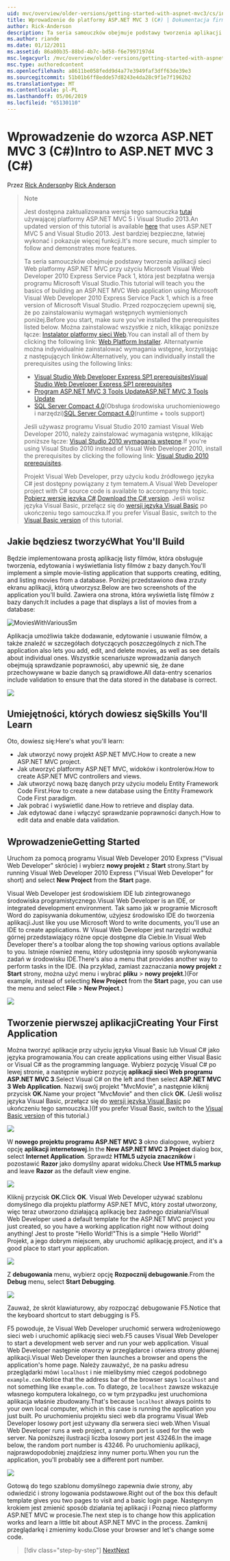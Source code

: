 ```yaml
---
uid: mvc/overview/older-versions/getting-started-with-aspnet-mvc3/cs/intro-to-aspnet-mvc-3
title: Wprowadzenie do platformy ASP.NET MVC 3 (C#) | Dokumentacja firmy Microsoft
author: Rick-Anderson
description: Ta seria samouczków obejmuje podstawy tworzenia aplikacji sieci Web platformy ASP.NET MVC przy użyciu programu Microsoft Visual Web Developer 2010 Express Service Pack 1, czyli...
ms.author: riande
ms.date: 01/12/2011
ms.assetid: 86a80b35-88bd-4b7c-bd58-f6e7997197d4
msc.legacyurl: /mvc/overview/older-versions/getting-started-with-aspnet-mvc3/cs/intro-to-aspnet-mvc-3
msc.type: authoredcontent
ms.openlocfilehash: a8611be058fedd9d4a77e3949faf3dff63de39e3
ms.sourcegitcommit: 51b01b6ff8edde57d8243e4da28c9f1e7f1962b2
ms.translationtype: MT
ms.contentlocale: pl-PL
ms.lasthandoff: 05/06/2019
ms.locfileid: "65130110"
---
```

# <a name="intro-to-aspnet-mvc-3-c"></a><span data-ttu-id="d9e12-103">Wprowadzenie do wzorca ASP.NET MVC 3 (C#)</span><span class="sxs-lookup"><span data-stu-id="d9e12-103">Intro to ASP.NET MVC 3 (C#)</span></span>

<span data-ttu-id="d9e12-104">Przez [Rick Anderson]((https://twitter.com/RickAndMSFT))</span><span class="sxs-lookup"><span data-stu-id="d9e12-104">by [Rick Anderson]((https://twitter.com/RickAndMSFT))</span></span>

> > [!NOTE]
> > <span data-ttu-id="d9e12-105">Jest dostępna zaktualizowana wersja tego samouczka [tutaj](../../../getting-started/introduction/getting-started.md) używającej platformy ASP.NET MVC 5 i Visual Studio 2013.</span><span class="sxs-lookup"><span data-stu-id="d9e12-105">An updated version of this tutorial is available [here](../../../getting-started/introduction/getting-started.md) that uses ASP.NET MVC 5 and Visual Studio 2013.</span></span> <span data-ttu-id="d9e12-106">Jest bardziej bezpieczne, łatwiej wykonać i pokazuje więcej funkcji.</span><span class="sxs-lookup"><span data-stu-id="d9e12-106">It's more secure, much simpler to follow and demonstrates more features.</span></span>
> 
> 
> <span data-ttu-id="d9e12-107">Ta seria samouczków obejmuje podstawy tworzenia aplikacji sieci Web platformy ASP.NET MVC przy użyciu Microsoft Visual Web Developer 2010 Express Service Pack 1, która jest bezpłatna wersja programu Microsoft Visual Studio.</span><span class="sxs-lookup"><span data-stu-id="d9e12-107">This tutorial will teach you the basics of building an ASP.NET MVC Web application using Microsoft Visual Web Developer 2010 Express Service Pack 1, which is a free version of Microsoft Visual Studio.</span></span> <span data-ttu-id="d9e12-108">Przed rozpoczęciem upewnij się, że po zainstalowaniu wymagań wstępnych wymienionych poniżej.</span><span class="sxs-lookup"><span data-stu-id="d9e12-108">Before you start, make sure you've installed the prerequisites listed below.</span></span> <span data-ttu-id="d9e12-109">Można zainstalować wszystkie z nich, klikając poniższe łącze: [Instalator platformy sieci Web](https://www.microsoft.com/web/gallery/install.aspx?appid=VWD2010SP1Pack).</span><span class="sxs-lookup"><span data-stu-id="d9e12-109">You can install all of them by clicking the following link: [Web Platform Installer](https://www.microsoft.com/web/gallery/install.aspx?appid=VWD2010SP1Pack).</span></span> <span data-ttu-id="d9e12-110">Alternatywnie można indywidualnie zainstalować wymagania wstępne, korzystając z następujących linków:</span><span class="sxs-lookup"><span data-stu-id="d9e12-110">Alternatively, you can individually install the prerequisites using the following links:</span></span>
> 
> - [<span data-ttu-id="d9e12-111">Visual Studio Web Developer Express SP1 prerequisites</span><span class="sxs-lookup"><span data-stu-id="d9e12-111">Visual Studio Web Developer Express SP1 prerequisites</span></span>](https://www.microsoft.com/web/gallery/install.aspx?appid=VWD2010SP1Pack)
> - [<span data-ttu-id="d9e12-112">Program ASP.NET MVC 3 Tools Update</span><span class="sxs-lookup"><span data-stu-id="d9e12-112">ASP.NET MVC 3 Tools Update</span></span>](https://www.microsoft.com/web/gallery/install.aspx?appsxml=&amp;appid=MVC3)
> - <span data-ttu-id="d9e12-113">[SQL Server Compact 4.0](https://www.microsoft.com/web/gallery/install.aspx?appid=SQLCE;SQLCEVSTools_4_0)(Obsługa środowiska uruchomieniowego i narzędzi)</span><span class="sxs-lookup"><span data-stu-id="d9e12-113">[SQL Server Compact 4.0](https://www.microsoft.com/web/gallery/install.aspx?appid=SQLCE;SQLCEVSTools_4_0)(runtime + tools support)</span></span>
> 
> <span data-ttu-id="d9e12-114">Jeśli używasz programu Visual Studio 2010 zamiast Visual Web Developer 2010, należy zainstalować wymagania wstępne, klikając poniższe łącze: [Visual Studio 2010 wymagania wstępne](https://www.microsoft.com/web/gallery/install.aspx?appsxml=&amp;appid=VS2010SP1Pack).</span><span class="sxs-lookup"><span data-stu-id="d9e12-114">If you're using Visual Studio 2010 instead of Visual Web Developer 2010, install the prerequisites by clicking the following link: [Visual Studio 2010 prerequisites](https://www.microsoft.com/web/gallery/install.aspx?appsxml=&amp;appid=VS2010SP1Pack).</span></span>
> 
> <span data-ttu-id="d9e12-115">Projekt Visual Web Developer, przy użyciu kodu źródłowego języka C# jest dostępny powiązany z tym tematem.</span><span class="sxs-lookup"><span data-stu-id="d9e12-115">A Visual Web Developer project with C# source code is available to accompany this topic.</span></span> <span data-ttu-id="d9e12-116">[Pobierz wersję języka C#](https://code.msdn.microsoft.com/Introduction-to-MVC-3-10d1b098).</span><span class="sxs-lookup"><span data-stu-id="d9e12-116">[Download the C# version](https://code.msdn.microsoft.com/Introduction-to-MVC-3-10d1b098).</span></span> <span data-ttu-id="d9e12-117">Jeśli wolisz języka Visual Basic, przełącz się do [wersji języka Visual Basic](../vb/intro-to-aspnet-mvc-3.md) po ukończeniu tego samouczka.</span><span class="sxs-lookup"><span data-stu-id="d9e12-117">If you prefer Visual Basic, switch to the [Visual Basic version](../vb/intro-to-aspnet-mvc-3.md) of this tutorial.</span></span>

## <a name="what-youll-build"></a><span data-ttu-id="d9e12-118">Jakie będziesz tworzyć</span><span class="sxs-lookup"><span data-stu-id="d9e12-118">What You'll Build</span></span>

<span data-ttu-id="d9e12-119">Będzie implementowana prostą aplikację listy filmów, która obsługuje tworzenia, edytowania i wyświetlania listy filmów z bazy danych.</span><span class="sxs-lookup"><span data-stu-id="d9e12-119">You'll implement a simple movie-listing application that supports creating, editing, and listing movies from a database.</span></span> <span data-ttu-id="d9e12-120">Poniżej przedstawiono dwa zrzuty ekranu aplikacji, którą utworzysz.</span><span class="sxs-lookup"><span data-stu-id="d9e12-120">Below are two screenshots of the application you'll build.</span></span> <span data-ttu-id="d9e12-121">Zawiera ona strona, która wyświetla listę filmów z bazy danych:</span><span class="sxs-lookup"><span data-stu-id="d9e12-121">It includes a page that displays a list of movies from a database:</span></span>

![MoviesWithVariousSm](intro-to-aspnet-mvc-3/_static/image1.png)

<span data-ttu-id="d9e12-123">Aplikacja umożliwia także dodawanie, edytowanie i usuwanie filmów, a także znaleźć w szczegółach dotyczących poszczególnych z nich.</span><span class="sxs-lookup"><span data-stu-id="d9e12-123">The application also lets you add, edit, and delete movies, as well as see details about individual ones.</span></span> <span data-ttu-id="d9e12-124">Wszystkie scenariusze wprowadzania danych obejmują sprawdzanie poprawności, aby upewnić się, że dane przechowywane w bazie danych są prawidłowe.</span><span class="sxs-lookup"><span data-stu-id="d9e12-124">All data-entry scenarios include validation to ensure that the data stored in the database is correct.</span></span>

![](intro-to-aspnet-mvc-3/_static/image2.png)

## <a name="skills-youll-learn"></a><span data-ttu-id="d9e12-125">Umiejętności, których dowiesz się</span><span class="sxs-lookup"><span data-stu-id="d9e12-125">Skills You'll Learn</span></span>

<span data-ttu-id="d9e12-126">Oto, dowiesz się:</span><span class="sxs-lookup"><span data-stu-id="d9e12-126">Here's what you'll learn:</span></span>

- <span data-ttu-id="d9e12-127">Jak utworzyć nowy projekt ASP.NET MVC.</span><span class="sxs-lookup"><span data-stu-id="d9e12-127">How to create a new ASP.NET MVC project.</span></span>
- <span data-ttu-id="d9e12-128">Jak utworzyć platformy ASP.NET MVC, widoków i kontrolerów.</span><span class="sxs-lookup"><span data-stu-id="d9e12-128">How to create ASP.NET MVC controllers and views.</span></span>
- <span data-ttu-id="d9e12-129">Jak utworzyć nową bazę danych przy użyciu modelu Entity Framework Code First.</span><span class="sxs-lookup"><span data-stu-id="d9e12-129">How to create a new database using the Entity Framework Code First paradigm.</span></span>
- <span data-ttu-id="d9e12-130">Jak pobrać i wyświetlić dane.</span><span class="sxs-lookup"><span data-stu-id="d9e12-130">How to retrieve and display data.</span></span>
- <span data-ttu-id="d9e12-131">Jak edytować dane i włączyć sprawdzanie poprawności danych.</span><span class="sxs-lookup"><span data-stu-id="d9e12-131">How to edit data and enable data validation.</span></span>

## <a name="getting-started"></a><span data-ttu-id="d9e12-132">Wprowadzenie</span><span class="sxs-lookup"><span data-stu-id="d9e12-132">Getting Started</span></span>

<span data-ttu-id="d9e12-133">Uruchom za pomocą programu Visual Web Developer 2010 Express ("Visual Web Developer" skrócie) i wybierz **nowy projekt** z **Start** strony.</span><span class="sxs-lookup"><span data-stu-id="d9e12-133">Start by running Visual Web Developer 2010 Express ("Visual Web Developer" for short) and select **New Project** from the **Start** page.</span></span>

<span data-ttu-id="d9e12-134">Visual Web Developer jest środowiskiem IDE lub zintegrowanego środowiska programistycznego.</span><span class="sxs-lookup"><span data-stu-id="d9e12-134">Visual Web Developer is an IDE, or integrated development environment.</span></span> <span data-ttu-id="d9e12-135">Tak samo jak w programie Microsoft Word do zapisywania dokumentów, użyjesz środowisko IDE do tworzenia aplikacji.</span><span class="sxs-lookup"><span data-stu-id="d9e12-135">Just like you use Microsoft Word to write documents, you'll use an IDE to create applications.</span></span> <span data-ttu-id="d9e12-136">W Visual Web Developer jest narzędzi wzdłuż górnej przedstawiający różne opcje dostępne dla Ciebie.</span><span class="sxs-lookup"><span data-stu-id="d9e12-136">In Visual Web Developer there's a toolbar along the top showing various options available to you.</span></span> <span data-ttu-id="d9e12-137">Istnieje również menu, który udostępnia inny sposób wykonywania zadań w środowisku IDE.</span><span class="sxs-lookup"><span data-stu-id="d9e12-137">There's also a menu that provides another way to perform tasks in the IDE.</span></span> <span data-ttu-id="d9e12-138">(Na przykład, zamiast zaznaczania **nowy projekt** z **Start** strony, można użyć menu i wybrać **pliku** &gt; **nowy projekt**.)</span><span class="sxs-lookup"><span data-stu-id="d9e12-138">(For example, instead of selecting **New Project** from the **Start** page, you can use the menu and select **File** &gt; **New Project**.)</span></span>

[![](intro-to-aspnet-mvc-3/_static/image4.png)](intro-to-aspnet-mvc-3/_static/image3.png)

## <a name="creating-your-first-application"></a><span data-ttu-id="d9e12-139">Tworzenie pierwszej aplikacji</span><span class="sxs-lookup"><span data-stu-id="d9e12-139">Creating Your First Application</span></span>

<span data-ttu-id="d9e12-140">Można tworzyć aplikacje przy użyciu języka Visual Basic lub Visual C# jako języka programowania.</span><span class="sxs-lookup"><span data-stu-id="d9e12-140">You can create applications using either Visual Basic or Visual C# as the programming language.</span></span> <span data-ttu-id="d9e12-141">Wybierz pozycję Visual C# po lewej stronie, a następnie wybierz pozycję **aplikacji sieci Web programu ASP.NET MVC 3**.</span><span class="sxs-lookup"><span data-stu-id="d9e12-141">Select Visual C# on the left and then select **ASP.NET MVC 3 Web Application**.</span></span> <span data-ttu-id="d9e12-142">Nazwij swój projekt "MvcMovie", a następnie kliknij przycisk **OK**.</span><span class="sxs-lookup"><span data-stu-id="d9e12-142">Name your project "MvcMovie" and then click **OK**.</span></span> <span data-ttu-id="d9e12-143">(Jeśli wolisz języka Visual Basic, przełącz się do [wersji języka Visual Basic](../vb/intro-to-aspnet-mvc-3.md) po ukończeniu tego samouczka.)</span><span class="sxs-lookup"><span data-stu-id="d9e12-143">(If you prefer Visual Basic, switch to the [Visual Basic version](../vb/intro-to-aspnet-mvc-3.md) of this tutorial.)</span></span>

![](intro-to-aspnet-mvc-3/_static/image5.png)

<span data-ttu-id="d9e12-144">W **nowego projektu programu ASP.NET MVC 3** okno dialogowe, wybierz opcję **aplikacji internetowej**.</span><span class="sxs-lookup"><span data-stu-id="d9e12-144">In the **New ASP.NET MVC 3 Project** dialog box, select **Internet Application**.</span></span> <span data-ttu-id="d9e12-145">Sprawdź **HTML5 użycia znaczników** i pozostawić **Razor** jako domyślny aparat widoku.</span><span class="sxs-lookup"><span data-stu-id="d9e12-145">Check **Use HTML5 markup** and leave **Razor** as the default view engine.</span></span>

![](intro-to-aspnet-mvc-3/_static/image6.png)

<span data-ttu-id="d9e12-146">Kliknij przycisk **OK**.</span><span class="sxs-lookup"><span data-stu-id="d9e12-146">Click **OK**.</span></span> <span data-ttu-id="d9e12-147">Visual Web Developer używać szablonu domyślnego dla projektu platformy ASP.NET MVC, który został utworzony, więc teraz utworzono działającą aplikację bez żadnego działania!</span><span class="sxs-lookup"><span data-stu-id="d9e12-147">Visual Web Developer used a default template for the ASP.NET MVC project you just created, so you have a working application right now without doing anything!</span></span> <span data-ttu-id="d9e12-148">Jest to proste "Hello World!"</span><span class="sxs-lookup"><span data-stu-id="d9e12-148">This is a simple "Hello World!"</span></span> <span data-ttu-id="d9e12-149">Projekt, a jego dobrym miejscem, aby uruchomić aplikację.</span><span class="sxs-lookup"><span data-stu-id="d9e12-149">project, and it's a good place to start your application.</span></span>

[![](intro-to-aspnet-mvc-3/_static/image8.png)](intro-to-aspnet-mvc-3/_static/image7.png)

<span data-ttu-id="d9e12-150">Z **debugowania** menu, wybierz opcję **Rozpocznij debugowanie**.</span><span class="sxs-lookup"><span data-stu-id="d9e12-150">From the **Debug** menu, select **Start Debugging**.</span></span>

![](intro-to-aspnet-mvc-3/_static/image9.png)

<span data-ttu-id="d9e12-151">Zauważ, że skrót klawiaturowy, aby rozpocząć debugowanie F5.</span><span class="sxs-lookup"><span data-stu-id="d9e12-151">Notice that the keyboard shortcut to start debugging is F5.</span></span>

<span data-ttu-id="d9e12-152">F5 powoduje, że Visual Web Developer uruchomić serwera wdrożeniowego sieci web i uruchomić aplikację sieci web.</span><span class="sxs-lookup"><span data-stu-id="d9e12-152">F5 causes Visual Web Developer to start a development web server and run your web application.</span></span> <span data-ttu-id="d9e12-153">Visual Web Developer następnie otworzy w przeglądarce i otwiera strony głównej aplikacji.</span><span class="sxs-lookup"><span data-stu-id="d9e12-153">Visual Web Developer then launches a browser and opens the application's home page.</span></span> <span data-ttu-id="d9e12-154">Należy zauważyć, że na pasku adresu przeglądarki mówi `localhost` i nie mielibyśmy mieć czegoś podobnego `example.com`.</span><span class="sxs-lookup"><span data-stu-id="d9e12-154">Notice that the address bar of the browser says `localhost` and not something like `example.com`.</span></span> <span data-ttu-id="d9e12-155">To dlatego, że `localhost` zawsze wskazuje własnego komputera lokalnego, co w tym przypadku jest uruchomiona aplikacja właśnie zbudowany.</span><span class="sxs-lookup"><span data-stu-id="d9e12-155">That's because `localhost` always points to your own local computer, which in this case is running the application you just built.</span></span> <span data-ttu-id="d9e12-156">Po uruchomieniu projektu sieci web dla programu Visual Web Developer losowy port jest używany dla serwera sieci web.</span><span class="sxs-lookup"><span data-stu-id="d9e12-156">When Visual Web Developer runs a web project, a random port is used for the web server.</span></span> <span data-ttu-id="d9e12-157">Na poniższej ilustracji liczba losowy port jest 43246.</span><span class="sxs-lookup"><span data-stu-id="d9e12-157">In the image below, the random port number is 43246.</span></span> <span data-ttu-id="d9e12-158">Po uruchomieniu aplikacji, najprawdopodobniej znajdziesz inny numer portu.</span><span class="sxs-lookup"><span data-stu-id="d9e12-158">When you run the application, you'll probably see a different port number.</span></span>

![](intro-to-aspnet-mvc-3/_static/image10.png)

<span data-ttu-id="d9e12-159">Gotową do tego szablonu domyślnego zapewnia dwie strony, aby odwiedzić i strony logowania podstawowe.</span><span class="sxs-lookup"><span data-stu-id="d9e12-159">Right out of the box this default template gives you two pages to visit and a basic login page.</span></span> <span data-ttu-id="d9e12-160">Następnym krokiem jest zmienić sposób działania tej aplikacji i Poznaj nieco platformy ASP.NET MVC w procesie.</span><span class="sxs-lookup"><span data-stu-id="d9e12-160">The next step is to change how this application works and learn a little bit about ASP.NET MVC in the process.</span></span> <span data-ttu-id="d9e12-161">Zamknij przeglądarkę i zmienimy kodu.</span><span class="sxs-lookup"><span data-stu-id="d9e12-161">Close your browser and let's change some code.</span></span>

> [!div class="step-by-step"]
> [<span data-ttu-id="d9e12-162">Next</span><span class="sxs-lookup"><span data-stu-id="d9e12-162">Next</span></span>](adding-a-controller.md)
